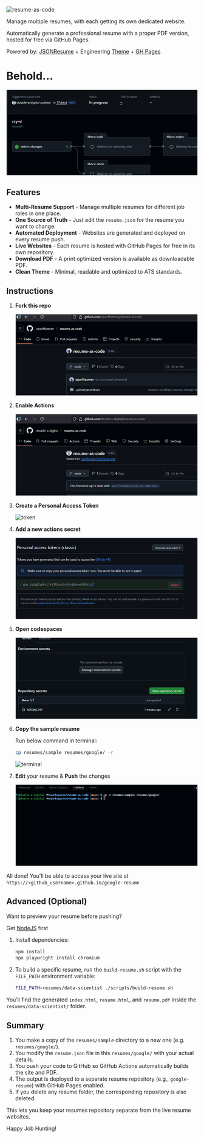 <img width="867" height="265" alt="resume-as-code" src="https://github.com/user-attachments/assets/ab42ab59-e8f3-49d9-a193-40007a9a99e0" />

Manage multiple resumes, with each getting its own dedicated website.

Automatically generate a professional resume with a proper PDF version, hosted for free via GitHub Pages.

Powered by: [JSONResume](https://jsonresume.org/) + Engineering [Theme](https://github.com/skoenig/jsonresume-theme-engineering) + [GH Pages](https://pages.github.com/)

# Behold...

![deployment](assets/deployment.gif)

## Features

- **Multi-Resume Support** - Manage multiple resumes for different job roles in one place.
- **One Source of Truth** - Just edit the `resume.json` for the resume you want to change.
- **Automated Deployment** - Websites are generated and deployed on every resume push.
- **Live Websites** - Each resume is hosted with GitHub Pages for free in its own repository.
- **Download PDF** - A print optimized version is available as downloadable PDF.
- **Clean Theme** - Minimal, readable and optimized to ATS standards.

## Instructions

1.  **Fork this repo**

    ![fork](assets/fork.gif)

2.  **Enable Actions**

    ![actions](assets/actions.gif)

3.  **Create a Personal Access Token**

    ![token](assets/token.gif)

4.  **Add a new actions secret**

    ![secret](assets/secret.gif)

5.  **Open codespaces**

    ![codespaces](assets/codespaces.gif)

6.  **Copy the sample resume**

    Run below command in terminal:

    ```bash
    cp resumes/sample resumes/google/ -r
    ```

    ![terminal](assets/terminal.gif)

7.  **Edit** your resume & **Push** the changes

    ![push](assets/push.gif)


All done! You'll be able to access your live site at `https://<github_username>.github.io/google-resume`

## Advanced (Optional)

Want to preview your resume before pushing?

Get [NodeJS](https://docs.npmjs.com/downloading-and-installing-node-js-and-npm) first

1.  Install dependencies:
    ```bash
    npm install
    npx playwright install chromium
    ```

2.  To build a specific resume, run the `build-resume.sh` script with the `FILE_PATH` environment variable:
    ```bash
    FILE_PATH=resumes/data-scientist ./scripts/build-resume.sh
    ```

You’ll find the generated `index.html`, `resume.html`, and `resume.pdf` inside the `resumes/data-scientist/` folder.

## Summary

1.  You make a copy of the `resumes/sample` directory to a new one (e.g. `resumes/google/`).
2.  You modify the `resume.json` file in this `resumes/google/` with your actual details.
3.  You push your code to GitHub so GitHub Actions automatically builds the site and PDF.
4.  The output is deployed to a separate resume repository (e.g., `google-resume`) with GitHub Pages enabled.
5.  If you delete any resume folder, the corresponding repository is also deleted.

This lets you keep your resumes repository separate from the live resume websites.

Happy Job Hunting!
